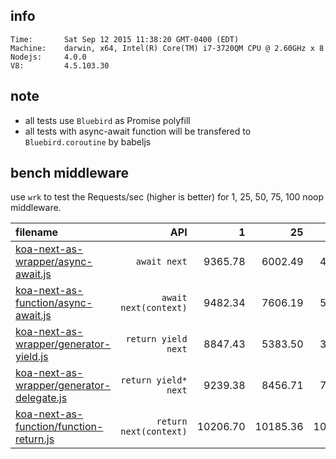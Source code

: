 ## info

    Time:       Sat Sep 12 2015 11:38:20 GMT-0400 (EDT)
    Machine:    darwin, x64, Intel(R) Core(TM) i7-3720QM CPU @ 2.60GHz x 8
    Nodejs:     4.0.0
    V8:         4.5.103.30

## note

* all tests use `Bluebird` as Promise polyfill
* all tests with async-await function will be transfered to `Bluebird.coroutine` by babeljs

## bench middleware

use `wrk` to test the Requests/sec (higher is better) for 1, 25, 50, 75, 100 noop middleware.

| filename | API | 1 | 25 | 50 | 75 | 100 |
|:---------|----:|--:|---:|---:|---:|----:|
| [koa-next-as-wrapper/async-await.js](koa-next-as-wrapper/async-await.js) | `await next` | 9365.78 | 6002.49 | 4108.62 | 3395.11 | 2847.12 |
| [koa-next-as-function/async-await.js](koa-next-as-function/async-await.js) | `await next(context)` | 9482.34 | 7606.19 | 5670.14 | 5537.89 | 4662.42 |
| [koa-next-as-wrapper/generator-yield.js](koa-next-as-wrapper/generator-yield.js) | `return yield next` | 8847.43 | 5383.50 | 3525.02 | 2819.64 | 2097.64 |
| [koa-next-as-wrapper/generator-delegate.js](koa-next-as-wrapper/generator-delegate.js) | `return yield* next` | 9239.38 | 8456.71 | 7892.68 | 7193.02 | 6867.81 |
| [koa-next-as-function/function-return.js](koa-next-as-function/function-return.js) | `return next(context)` | 10206.70 | 10185.36 | 10109.08 | 9923.81 | 9759.48 |
